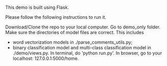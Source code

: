This demo is built using Flask. 

Please follow the following instructions to run it.

Download/Clone the repo to your local computer.
Go to demo_only folder.
Make sure the directories of model files are correct. This includes 
 - word vectorization models in ./parse_comments_utils.py;
 - binary classification model and multi-class classification model in ./demo/views.py.
In terminal, do 'python run.py'.
In browser, go to your localhost: 127.0.0.1:5000/home.
